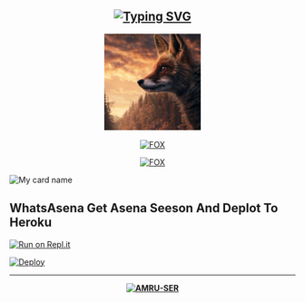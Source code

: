 <div align="center">

## [![Typing SVG](https://readme-typing-svg.herokuapp.com?font=Lemon+milk&color=Y70000&lines=Welcome+to+CEHunter30+Profile)](https://git.io/typing-svg)

  <p align="center">
  <a href="https://raw.githubusercontent.com/CEHunter30/FOX/main/photo/FOX.jpg"><img src="https://raw.githubusercontent.com/CEHunter30/CEHunter30/main/FOX.jpg""width="170" height="170"/>
  <p align="center">

<a href="#"><img title="FOX" src="https://img.shields.io/badge/-🦊FOX🦊-blue?&style=for-the-badge"></a>
</p>
  </p>

<a href="https://github.com/CEHunter30"><img title="FOX" src="https://img.shields.io/badge/CEHunter30-authot?color=black&style=for-the-badge&logo=github"></a>

</div>

![My card name](https://cardivo.vercel.app/api?name=CEHunter30&description=Hi,%20Welcome%20To%20🦊FOX🦊%20Profile%20❤&image=https://raw.githubusercontent.com/CEHunter30/FOX/main/photo/FOX.jpg&backgroundColor=%23ecf0f1&instagram=FOX&github=CEHunter30&twitter=&pattern=leaf&colorPattern=%23eaeaea)

## WhatsAsena Get Asena Seeson And Deplot To Heroku

[![Run on Repl.it](https://repl.it/badge/github/phaticusthiccy/WhatsAsenaDuplicated)](https://repl.it/@phaticusthiccy/WhatsAsena-QR)

[![Deploy](https://www.herokucdn.com/deploy/button.svg)](https://heroku.com/deploy?template=https://github.com/CEHunter30/asena)


<div align="center">
  <p align="center">

<hr></hr>  
    
**[![AMRU-SER](https://raw.githubusercontent.com/rodrigograca31/rodrigograca31/master/matrix.svg)](https://github.com/CEHunter30)**




</div>
    


<!---
CEHunter30/CEHunter30 is a ✨ special ✨ repository because its `README.md` (this file) appears on your GitHub profile.
You can click the Preview link to take a look at your changes.
--->

